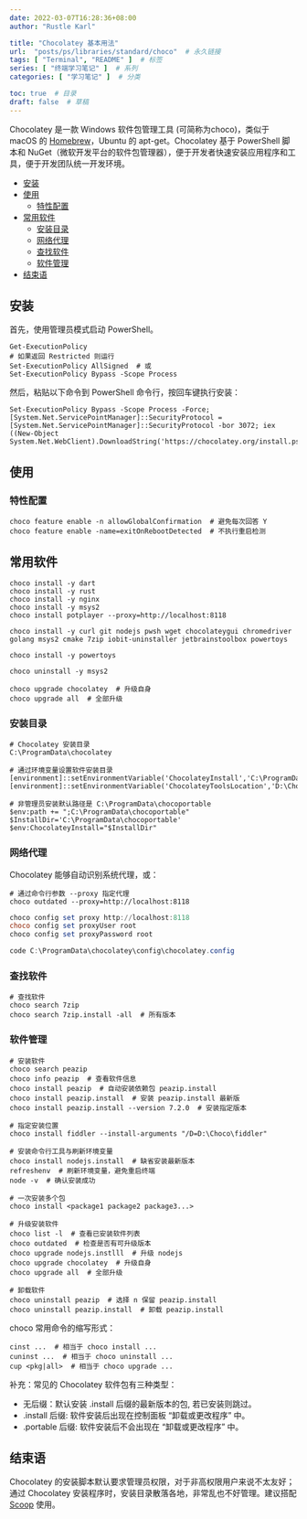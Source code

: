 ```yaml
---
date: 2022-03-07T16:28:36+08:00
author: "Rustle Karl"

title: "Chocolatey 基本用法"
url:  "posts/ps/libraries/standard/choco"  # 永久链接
tags: [ "Terminal", "README" ]  # 标签
series: [ "终端学习笔记" ]  # 系列
categories: [ "学习笔记" ]  # 分类

toc: true  # 目录
draft: false  # 草稿
---
```


Chocolatey 是一款 Windows 软件包管理工具 (可简称为choco)，类似于 macOS 的 [Homebrew](https://mayanote.com/mark/post/homebrew-cheat-sheet)，Ubuntu 的 apt-get。Chocolatey 基于 PowerShell 脚本和 NuGet（微软开发平台的软件包管理器），便于开发者快速安装应用程序和工具，便于开发团队统一开发环境。

- [安装](#安装)
- [使用](#使用)
  - [特性配置](#特性配置)
- [常用软件](#常用软件)
  - [安装目录](#安装目录)
  - [网络代理](#网络代理)
  - [查找软件](#查找软件)
  - [软件管理](#软件管理)
- [结束语](#结束语)

## 安装

首先，使用管理员模式启动 PowerShell。

```shell
Get-ExecutionPolicy
# 如果返回 Restricted 则运行
Set-ExecutionPolicy AllSigned  # 或
Set-ExecutionPolicy Bypass -Scope Process
```

然后，粘贴以下命令到 PowerShell 命令行，按回车键执行安装：

```shell
Set-ExecutionPolicy Bypass -Scope Process -Force; [System.Net.ServicePointManager]::SecurityProtocol = [System.Net.ServicePointManager]::SecurityProtocol -bor 3072; iex ((New-Object System.Net.WebClient).DownloadString('https://chocolatey.org/install.ps1'))
```

## 使用

### 特性配置

```shell
choco feature enable -n allowGlobalConfirmation  # 避免每次回答 Y
choco feature enable -name=exitOnRebootDetected  # 不执行重启检测
```

## 常用软件

```shell
choco install -y dart
choco install -y rust
choco install -y nginx
choco install -y msys2
choco install potplayer --proxy=http://localhost:8118

choco install -y curl git nodejs pwsh wget chocolateygui chromedriver golang msys2 cmake 7zip iobit-uninstaller jetbrainstoolbox powertoys

choco install -y powertoys

choco uninstall -y msys2

choco upgrade chocolatey  # 升级自身
choco upgrade all  # 全部升级
```

### 安装目录

```shell
# Chocolatey 安装目录
C:\ProgramData\chocolatey

# 通过环境变量设置软件安装目录
[environment]::setEnvironmentVariable('ChocolateyInstall','C:\ProgramData\chocolatey','Machine')
[environment]::setEnvironmentVariable('ChocolateyToolsLocation','D:\Choco','Machine')

# 非管理员安装默认路径是 C:\ProgramData\chocoportable
$env:path += ";C:\ProgramData\chocoportable"
$InstallDir='C:\ProgramData\chocoportable'
$env:ChocolateyInstall="$InstallDir"
```

### 网络代理

Chocolatey 能够自动识别系统代理，或：

```shell
# 通过命令行参数 --proxy 指定代理
choco outdated --proxy=http://localhost:8118
```

```powershell
choco config set proxy http://localhost:8118
choco config set proxyUser root
choco config set proxyPassword root

code C:\ProgramData\chocolatey\config\chocolatey.config
```

### 查找软件

```shell
# 查找软件
choco search 7zip
choco search 7zip.install -all  # 所有版本
```

### 软件管理

```shell
# 安装软件
choco search peazip
choco info peazip  # 查看软件信息
choco install peazip  # 自动安装依赖包 peazip.install
choco install peazip.install  # 安装 peazip.install 最新版
choco install peazip.install --version 7.2.0  # 安装指定版本

# 指定安装位置
choco install fiddler --install-arguments "/D=D:\Choco\fiddler"

# 安装命令行工具与刷新环境变量
choco install nodejs.install  # 缺省安装最新版本
refreshenv  # 刷新环境变量，避免重启终端
node -v  # 确认安装成功

# 一次安装多个包
choco install <package1 package2 package3...>

# 升级安装软件
choco list -l  # 查看已安装软件列表
choco outdated  # 检查是否有可升级版本
choco upgrade nodejs.instlll  # 升级 nodejs
choco upgrade chocolatey  # 升级自身
choco upgrade all  # 全部升级

# 卸载软件
choco uninstall peazip  # 选择 n 保留 peazip.install
choco uninstall peazip.install  # 卸载 peazip.install
```

choco 常用命令的缩写形式：

```shell
cinst ...  # 相当于 choco install ...
cuninst ...  # 相当于 choco uninstall ...
cup <pkg|all>  # 相当于 choco upgrade ...
```

补充：常见的 Chocolatey 软件包有三种类型：

- 无后缀：默认安装 .install 后缀的最新版本的包, 若已安装则跳过。
- .install 后缀: 软件安装后出现在控制面板 “卸载或更改程序” 中。
- .portable 后缀: 软件安装后不会出现在 “卸载或更改程序” 中。

## 结束语

Chocolatey 的安装脚本默认要求管理员权限，对于非高权限用户来说不太友好；通过 Chocolatey 安装程序时，安装目录散落各地，非常乱也不好管理。建议搭配 [Scoop](https://mayanote.com/mark/post/scoop-cheat-sheet) 使用。
